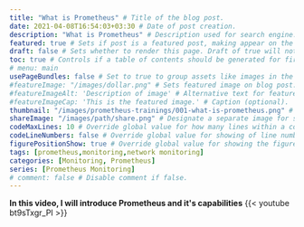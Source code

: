 ```yaml
---
title: "What is Prometheus" # Title of the blog post.
date: 2021-04-08T16:54:03+03:30 # Date of post creation.
description: "What is Prometheus" # Description used for search engine.
featured: true # Sets if post is a featured post, making appear on the home page side bar.
draft: false # Sets whether to render this page. Draft of true will not be rendered.
toc: true # Controls if a table of contents should be generated for first-level links automatically.
# menu: main
usePageBundles: false # Set to true to group assets like images in the same folder as this post.
#featureImage: "/images/dollar.png" # Sets featured image on blog post.
#featureImageAlt: 'Description of image' # Alternative text for featured image.
#featureImageCap: 'This is the featured image.' # Caption (optional).
thumbnail: "/images/prometheus-trainings/001-what-is-prometheus.png" # Sets thumbnail image appearing inside card on homepage.
shareImage: "/images/path/share.png" # Designate a separate image for social media sharing.
codeMaxLines: 10 # Override global value for how many lines within a code block before auto-collapsing.
codeLineNumbers: false # Override global value for showing of line numbers within code block.
figurePositionShow: true # Override global value for showing the figure label.
tags: [prometheus,monitoring,network monitoring]
categories: [Monitoring, Prometheus]
series: [Prometheus Monitoring]
# comment: false # Disable comment if false.
---
```


**In this video, I will introduce Prometheus and it's capabilities**
{{< youtube bt9sTxgr_PI >}}

